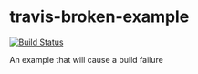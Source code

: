 # travis-broken-example

[![Build Status](https://travis-ci.org/emschorsch/travis-broken-example)](https://travis-ci.org/emschorsch/travis-broken-example)

An example that will cause a build failure
